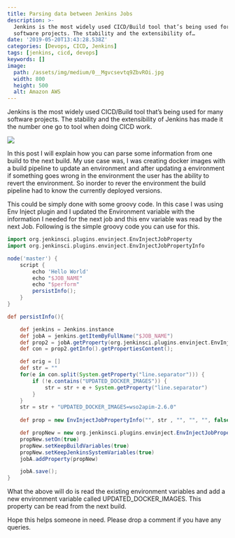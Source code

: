 ```yaml
---
title: Parsing data between Jenkins Jobs
description: >-
  Jenkins is the most widely used CICD/Build tool that’s being used for many
  software projects. The stability and the extensibility of…
date: '2019-05-20T13:43:28.538Z'
categories: [Devops, CICD, Jenkins]
tags: [jenkins, cicd, devops]
keywords: []
image:
  path: /assets/img/medium/0__Mgvcsevtq9ZbvROi.jpg
  width: 800
  height: 500
  alt: Amazon AWS
---
```


Jenkins is the most widely used CICD/Build tool that’s being used for many software projects. The stability and the extensibility of Jenkins has made it the number one go to tool when doing CICD work.

![](/home/yasassri/Downloads/medium-export-17fe853f8468a5f31fcccd3f4e32406ee150853a411f31fa7e2b689e994b53dc/posts/md_1656890542184/img/1__PFUD__bMh__K6EzCvCXFY__vQ.png)

In this post I will explain how you can parse some information from one build to the next build. My use case was, I was creating docker images with a build pipeline to update an environment and after updating a environment if something goes wrong in the environment the user has the ability to revert the environment. So inorder to rever the environment the build pipeline had to know the currently deployed versions.

This could be simply done with some groovy code. In this case I was using Env Inject plugin and I updated the Environment variable with the information I needed for the next job and this env variable was read by the next Job. Following is the simple groovy code you can use for this.

```groovy
import org.jenkinsci.plugins.envinject.EnvInjectJobProperty
import org.jenkinsci.plugins.envinject.EnvInjectJobPropertyInfo

node('master') {
    script {
        echo 'Hello World'
        echo "$JOB_NAME"
        echo "$perform"
        persistInfo();
    }
}

def persistInfo(){

    def jenkins = Jenkins.instance
    def jobA = jenkins.getItemByFullName("$JOB_NAME")
    def prop2 = jobA.getProperty(org.jenkinsci.plugins.envinject.EnvInjectJobProperty);
    def con = prop2.getInfo().getPropertiesContent();

    def orig = []
    def str = ""
    for(e in con.split(System.getProperty("line.separator"))) {
        if (!e.contains("UPDATED_DOCKER_IMAGES")) {
            str = str + e + System.getProperty("line.separator")
        }
    }
    str = str + "UPDATED_DOCKER_IMAGES=wso2apim-2.6.0"
    
    def prop = new EnvInjectJobPropertyInfo("", str , "", "", "", false)

    def propNew = new org.jenkinsci.plugins.envinject.EnvInjectJobProperty(prop)
    propNew.setOn(true)
    propNew.setKeepBuildVariables(true)
    propNew.setKeepJenkinsSystemVariables(true)
    jobA.addProperty(propNew)

    jobA.save();
}
```

What the above will do is read the existing environment variables and add a new environment variable called UPDATED\_DOCKER\_IMAGES. This property can be read from the next build.

Hope this helps someone in need. Please drop a comment if you have any queries.